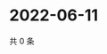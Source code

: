 # 2022-06-11

共 0 条

<!-- BEGIN WEIBO -->
<!-- 最后更新时间 Sat Jun 11 2022 17:00:40 GMT+0800 (China Standard Time) -->

<!-- END WEIBO -->

